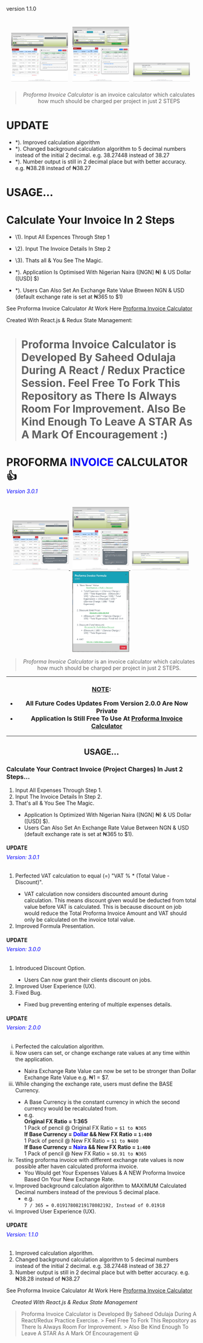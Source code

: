 version 1.1.0

<h1 align="center">
  <a href="./screenshot/sido1.png" style="margin-right: 5px"><img src="./screenshot/sido1.png" alt='Screenshot 1' width="150"/></a>
  <a href="./screenshot/sido2.png" style="margin-right: 5px"><img src="./screenshot/sido2.png" alt='Screenshot 1'alt='Screenshot 2' width="150"/></a>
  <a href="./screenshot/sido3.png" style="margin-right: 5px"><img src="./screenshot/sido3.png" alt='Screenshot 3' width="150"/></a>  
</h1>

<blockquote align="center">
    <em>Proforma Invoice Calculator</em> is an invoice calculator which calculates how much should be charged per project in just 2 STEPS
</blockquote>

# UPDATE

- \*). Improved calculation algorithm
- \*). Changed background calculation algorithm to 5 decimal numbers instead of the initial 2 decimal. e.g. 38.27448 instead of 38.27
- \*). Number output is still in 2 decimal place but with better accuracy. e.g. ₦38.28 instead of ₦38.27

# USAGE...

# Calculate Your Invoice In 2 Steps

- \1). Input All Expences Through Step 1
- \2). Input The Invoice Details In Step 2
- \3). Thats all & You See The Magic.

- \*). Applicatiion Is Optimised With Nigerian Naira ([NGN] ₦) & US Dollar ([USD] \$)
- \*). Users Can Also Set An Exchange Rate Value Btween NGN & USD (default exchange rate is set at ₦365 to \$1)

See Proforma Invoice Calculator At Work Here [Proforma Invoice Calculator](https://sidodus.github.io/Sidodus-proforma-invoice-calculator/)

Created With React.js & Redux State Management:

> Proforma Invoice Calculator is Developed By Saheed Odulaja During A React / Redux Practice Session.
> Feel Free To Fork This Repository as There Is Always Room For Improvement.
> Also Be Kind Enough To Leave A STAR As A Mark Of Encouragement :)
> =======

<h1>PROFORMA <span style="color: blue;">INVOICE</span> CALCULATOR 👍</h1>
<h6 style="color: blue; margin-top: -1rem;"><em>Version 3.0.1</em></h6>

<div align="center">
  <a href="./screenshot/V3.0.1-Update-Screenshot/sido1.png" style="margin-right: 5px;">
    <img src="./screenshot/V3.0.1-Update-Screenshot/sido1.png" alt="Screenshot 1" width="150" />
  </a>
  <a href="./screenshot/V3.0.1-Update-Screenshot/sido2.png" style="margin-right: 5px;">
    <img src="./screenshot/V3.0.1-Update-Screenshot/sido2.png" alt="Screenshot 2" width="150" />
  </a>
  <a href="./screenshot/V3.0.1-Update-Screenshot/sido3.png" style="margin-right: 5px;">
    <img src="./screenshot/V3.0.1-Update-Screenshot/sido3.png" alt="Screenshot 3" width="150" />
  </a>
  <a href="./screenshot/V3.0.1-Update-Screenshot/sido4.PNG" style="margin-right: 5px;">
    <img src="./screenshot/V3.0.1-Update-Screenshot/sido4.PNG" alt="Screenshot 4" width="150" />
  </a>
</div>

<blockquote align="center">
  <em>Proforma Invoice Calculator</em> is an invoice calculator which calculates
  how much should be charged per project in just 2 STEPS.
</blockquote>

<hr />
<h3 align="center" style="color = 'gray'">
<ins>NOTE</ins>:
<br /> 
<ul>
  <li>All Future Codes Updates From Version 2.0.0 Are Now Private</li>
  <li>Application Is Still Free To Use At <a href="https://sidodus.github.io/Sidodus-proforma-invoice-calculator/">Proforma Invoice Calculator<a/></li>
</ul>
</h3>
<hr/>

<h2 align="center">USAGE...</h2>

<h3>Calculate Your Contract Invoice (Project Charges) In Just 2 Steps...</h3>

<ol>
  <li>Input All Expenses Through Step 1.</li>
  <li>Input The Invoice Details In Step 2.</li>
  <li>That's all & You See The Magic.</li>
  <ul style="list-style-type: disc">
    <li>
      Application Is Optimized With Nigerian Naira ([NGN] ₦) & US Dollar ([USD]
      $).
    </li>
    <li>
      Users Can Also Set An Exchange Rate Value Between NGN & USD (default
      exchange rate is set at ₦365 to $1).
    </li>
  </ul>
</ol>

<h4>UPDATE</h4>
<h6 style="color: blue; margin-top: -0.7rem;"><em>Version: 3.0.1</em></h6>
<ol>
  <li>Perfected VAT calculation to equal (=) "VAT % * (Total Value - Discount)".</li>
  <ul style="list-style-type: disc">
    <li>VAT calculation now considers discounted amount during calculation. This means discount given would be deducted from total value before VAT is calculated. This is because discount on job would reduce the Total Proforma Invoice Amount and VAT should only be calculated on the invoice total value.</li>
  </ul>
  <li>Improved Formula Presentation.</li>
</ol>

<h4>UPDATE</h4>
<h6 style="color: blue; margin-top: -0.7rem;"><em>Version: 3.0.0</em></h6>
<ol>
  <li>Introduced Discount Option.</li>
  <ul style="list-style-type: disc">
    <li>Users Can now grant their clients discount on jobs.</li>
  </ul>
  <li>Improved User Experience (UX).</li>
  <li>
    Fixed Bug.
  </li>
    <ul style="list-style-type: disc">
      <li>Fixed bug preventing entering of multiple expenses details.</li>
    </ul>
</ol>

<h4>UPDATE</h4>
<h6 style="color: blue; margin-top: -0.7rem;"><em>Version: 2.0.0</em></h6>

<ol type="i">
  <li>Perfected the calculation algorithm.</li>
  <li>
    Now users can set, or change exchange rate values at any time within the
    application.
  </li>
  <ul style="list-style-type: disc">
    <li>
      Naira Exchange Rate Value can now be set to be stronger than Dollar
      Exchange Rate Value e.g. ₦1 = $7.
    </li>
  </ul>
  <li>
    While changing the exchange rate, users must define the BASE Currency.
  </li>
  <ul style="list-style-type: disc">
    <li>
      A Base Currency is the constant currency in which the second currency
      would be recalculated from.
    </li>
    <li>
      <div>e.g.</div>
      <b>Original FX Ratio = 1:365 </b> <br />
      1 Pack of pencil @ Original FX Ratio = <code>$1 to ₦365</code> <br />
      <b>
        If Base Currency = <span style="color: blue;">Dollar</span> && New FX
        Ratio = <code>1:400</code>
      </b>
      <br />
      1 Pack of pencil @ New FX Ratio = <code>$1 to ₦400</code> <br />
      <b>
        If Base Currency = <span style="color: blue;">Naira</span> && New FX
        Ratio = <code>1:400</code>
      </b>
      <br />
      1 Pack of pencil @ New FX Ratio = <code>$0.91 to ₦365</code> <br />
    </li>
  </ul>
  <li>
    Testing proforma invoice with different exchange rate values is now possible
    after haven calculated proforma invoice.
    <ul style="list-style-type: disc">
      <li>
        You Would get Your Expenses Values & A NEW Proforma Invoice Based On
        Your New Exchange Rate.
      </li>
    </ul>
  </li>
  <li>
    Improved background calculation algorithm to MAXIMUM Calculated Decimal
    numbers instead of the previous 5 decimal place.
    <ul style="list-style-type: disc">
      <li>
        <div>e.g.</div>
        <code>7 / 365 = 0.01917808219178082192, Instead of 0.01918</code>
      </li>
    </ul>
  </li>
  <li>Improved User Experience (UX).</li>
</ol>

<h4>UPDATE</h4>
<h6 style="color: blue; margin-top: -0.7rem;"><em>Version: 1.1.0</em></h6>

<ol>
  <li>Improved calculation algorithm.</li>
  <li>
    Changed background calculation algorithm to 5 decimal numbers instead of the
    initial 2 decimal. e.g. 38.27448 instead of 38.27
  </li>
  <li style="">
    Number output is still in 2 decimal place but with better accuracy. e.g.
    ₦38.28 instead of ₦38.27
  </li>
</ol>

See Proforma Invoice Calculator At Work Here [Proforma Invoice
Calculator](https://sidodus.github.io/Sidodus-proforma-invoice-calculator/)

<h6 style="margin: 1em;"><em>Created With React.js & Redux State Management</em></h6>

> Proforma Invoice Calculator is Developed By Saheed Odulaja During A
> React/Redux Practice Exercise. > Feel Free To Fork This Repository as There Is
> Always Room For Improvement. > Also Be Kind Enough To Leave A STAR As A Mark Of
> Encouragement 😃
